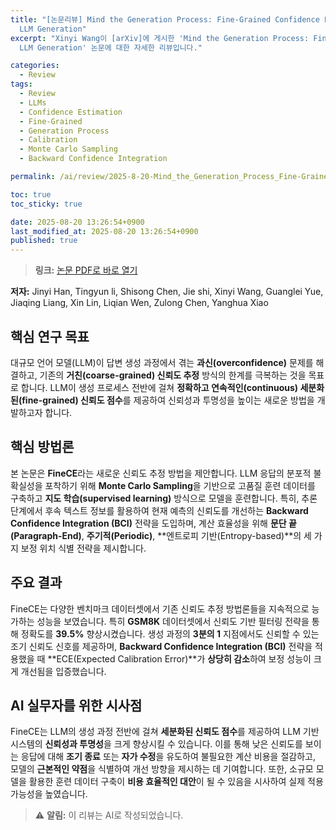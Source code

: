 ```yaml
---
title: "[논문리뷰] Mind the Generation Process: Fine-Grained Confidence Estimation During
  LLM Generation"
excerpt: "Xinyi Wang이 [arXiv]에 게시한 'Mind the Generation Process: Fine-Grained Confidence Estimation During
  LLM Generation' 논문에 대한 자세한 리뷰입니다."

categories:
  - Review
tags:
  - Review
  - LLMs
  - Confidence Estimation
  - Fine-Grained
  - Generation Process
  - Calibration
  - Monte Carlo Sampling
  - Backward Confidence Integration

permalink: /ai/review/2025-8-20-Mind_the_Generation_Process_Fine-Grained_Confidence_Estimation_During_LLM_Generation/

toc: true
toc_sticky: true

date: 2025-08-20 13:26:54+0900
last_modified_at: 2025-08-20 13:26:54+0900
published: true
---
```

> **링크:** [논문 PDF로 바로 열기](https://arxiv.org/abs/2508.12040)

**저자:** Jinyi Han, Tingyun li, Shisong Chen, Jie shi, Xinyi Wang, Guanglei Yue, Jiaqing Liang, Xin Lin, Liqian Wen, Zulong Chen, Yanghua Xiao



## 핵심 연구 목표
대규모 언어 모델(LLM)이 답변 생성 과정에서 겪는 **과신(overconfidence)** 문제를 해결하고, 기존의 **거친(coarse-grained) 신뢰도 추정** 방식의 한계를 극복하는 것을 목표로 합니다. LLM이 생성 프로세스 전반에 걸쳐 **정확하고 연속적인(continuous) 세분화된(fine-grained) 신뢰도 점수**를 제공하여 신뢰성과 투명성을 높이는 새로운 방법을 개발하고자 합니다.

## 핵심 방법론
본 논문은 **FineCE**라는 새로운 신뢰도 추정 방법을 제안합니다. LLM 응답의 분포적 불확실성을 포착하기 위해 **Monte Carlo Sampling**을 기반으로 고품질 훈련 데이터를 구축하고 **지도 학습(supervised learning)** 방식으로 모델을 훈련합니다. 특히, 추론 단계에서 후속 텍스트 정보를 활용하여 현재 예측의 신뢰도를 개선하는 **Backward Confidence Integration (BCI)** 전략을 도입하며, 계산 효율성을 위해 **문단 끝(Paragraph-End)**, **주기적(Periodic)**, **엔트로피 기반(Entropy-based)**의 세 가지 보정 위치 식별 전략을 제시합니다.

## 주요 결과
FineCE는 다양한 벤치마크 데이터셋에서 기존 신뢰도 추정 방법론들을 지속적으로 능가하는 성능을 보였습니다. 특히 **GSM8K** 데이터셋에서 신뢰도 기반 필터링 전략을 통해 정확도를 **39.5%** 향상시켰습니다. 생성 과정의 **3분의 1** 지점에서도 신뢰할 수 있는 조기 신뢰도 신호를 제공하며, **Backward Confidence Integration (BCI)** 전략을 적용했을 때 **ECE(Expected Calibration Error)**가 **상당히 감소**하여 보정 성능이 크게 개선됨을 입증했습니다.

## AI 실무자를 위한 시사점
FineCE는 LLM의 생성 과정 전반에 걸쳐 **세분화된 신뢰도 점수**를 제공하여 LLM 기반 시스템의 **신뢰성과 투명성**을 크게 향상시킬 수 있습니다. 이를 통해 낮은 신뢰도를 보이는 응답에 대해 **조기 종료** 또는 **자가 수정**을 유도하여 불필요한 계산 비용을 절감하고, 모델의 **근본적인 약점**을 식별하여 개선 방향을 제시하는 데 기여합니다. 또한, 소규모 모델을 활용한 훈련 데이터 구축이 **비용 효율적인 대안**이 될 수 있음을 시사하여 실제 적용 가능성을 높였습니다.

> ⚠️ **알림:** 이 리뷰는 AI로 작성되었습니다.